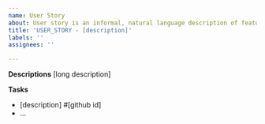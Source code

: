 ```yaml
---
name: User Story
about: User story is an informal, natural language description of features.
title: 'USER_STORY - [description]'
labels: ''
assignees: ''

---
```


**Descriptions**
[long description]

**Tasks**

- [description] #[github id]
- ...
